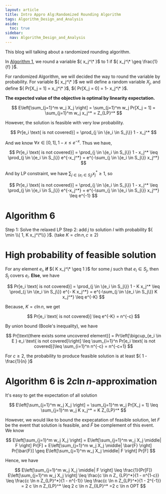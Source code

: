 ```yaml
---
layout: article
title: Intro Appro Alg:Randomized Rounding Algorithm
tags: Algorithm_Design_and_Analysis
aside:
  toc: true
sidebar:
  nav: Algorithm_Design_and_Analysis
---
```


This blog will talking about a randomized rounding algorithm.

<!--more-->

In [Algorithm ${ 1 }$](https://wu-haonan.github.io/2023/10/02/ADA_Lec_12.html#deterministic-rounding-algorithm), we round a variable ${ x_j^\* }$ to ${ 1 }$ if ${ x_j^\* \geq \frac{1}{f} }$. 

For randomized Algorithm, we will decided the way to round the variable by probability. For variable ${ x_j^\* }$ we will define a random variable ${ X_j }$, and define ${ Pr[X_j = 1] = x_j^\* }$, ${ Pr[X_j = 0] = 1- x_j^\* }$.

<b>The expected value of the objective is optimal by linearity expectation. </b>

<center>$$
E\left[\sum_{j=1}^m w_j X_j \right] = \sum_{j=1}^m w_j Pr[X_j = 1] = \sum_{j=1}^m w_j x_j^*  = Z_{LP}^*
$$</center>

However, the solution is feasible with very low probability.

<center>$$
Pr[e_i \text{ is not covered}] = \prod_{j \in \{e_i \in S_j\}} 1 - x_j^*
$$</center>

And we know ${\forall x \in [0,1], 1 -x \leq e^{-x} }$. Thus we have,

<center>$$
Pr[e_i \text{ is not covered}] = \prod_{j \in \{e_i \in S_j\}} 1 - x_j^* \leq \prod_{j \in \{e_i \in S_j\}} e^{-x_j^*} = e^{-\sum_{j \in \{e_i \in S_j\}} x_j^*}
$$</center>

And by LP constraint, we have ${ \sum_{j \in \{e_i \in S_j\}} x_j^* \geq 1 }$, so 

<center>$$
Pr[e_i \text{ is not covered}] = \prod_{j \in \{e_i \in S_j\}} 1 - x_j^* \leq \prod_{j \in \{e_i \in S_j\}} e^{-x_j^*} = e^{-\sum_{j \in \{e_i \in S_j\}} x_j^*} \leq e^{-1}
$$</center>

# Algorithm ${ 6 }$

Step 1: Solve the relaxed LP
Step 2: add ${ j }$ to solution ${ I }$ with probability ${ \min \\{ 1, K x_j^\*\\} }$. (take ${ K = c \ln n, c\geq 2 }$)

# High probability of feasible solution

For any element ${ e_i }$, <b>if</b> ${ K x_j^\* \geq 1 }$ for some ${ j }$ such that ${ e_i \in S_j }$, then ${ S_j }$ covers ${ e_i }$. <b>Else</b>, we have

<center>$$
Pr[e_i \text{ is not covered}] = \prod_{j \in \{e_i \in S_j\}} 1 - K x_j^* \leq \prod_{j \in \{e_i \in S_j\}} e^{- K x_j^*} = e^{-\sum_{j \in \{e_i \in S_j\}} K x_j^*} \leq e^{-K}
$$</center>

Because, ${ K = c \ln n }$, we get 

<center>$$
Pr[e_i \text{ is not covered}] \leq e^{-K} = n^{-c}
$$</center>

By union bound (Boole's inequality), we have 

<center>$$
Pr[\text{there exists some uncovered element}] =  Pr\left[\bigcup_{e_i \in E } e_i \text{ is not covered}\right] \leq \sum_{i=1}^n Pr[e_i \text{ is not covered}]\leq \sum_{i=1}^n n^{-c} = n^{-c+1}
$$</center>

For ${ c \geq 2 }$, the probability to produce feasible solution is at least ${ 1 - \frac{1}{n} }$

# Algorithm ${ 6 }$ is ${ 2c \ln n }$-approximation

It's easy to get the expectation of all solution

<center>$$
E\left[\sum_{j=1}^m w_j X_j \right] = \sum_{j=1}^m w_j Pr[X_j = 1] \leq \sum_{j=1}^m w_j K x_j^*  = K Z_{LP}^*
$$</center>

However, we would like to bound the expecatation of feasible solution, let ${ F }$ be the event that solution is feasible, and ${ \bar{F} }$ be complement of this event. We know 

<center>$$
E\left[\sum_{j=1}^m w_j X_j \right] = E\left[\sum_{j=1}^m w_j X_j \middle| F \right] Pr[F] + E\left[\sum_{j=1}^m w_j X_j \middle| \bar{F} \right] Pr[\bar{F}] \geq E\left[\sum_{j=1}^m w_j X_j \middle| F \right] Pr[F]
$$</center>

Hence, we have 

<center>$$
E\left[\sum_{j=1}^m w_j X_j \middle| F \right] \leq \frac{1}{Pr[F]} E\left[\sum_{j=1}^m w_j X_j \right] \leq \frac{c \ln n Z_
{LP}^*}{1 - n^{1-c}} \leq \frac{c \ln n Z_{LP}^*}{1 - n^{-1}} \leq \frac{c \ln n Z_{LP}^*}{1 - 2^{-1}} = 2 c \ln n Z_{LP}^* \leq 2 c \ln n Z_{ILP}^* =2 c \ln n OPT 
$$</center>

